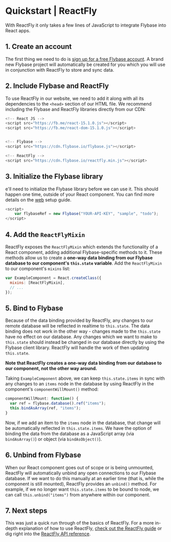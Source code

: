 # Quickstart | ReactFly

With ReactFly it only takes a few lines of JavaScript to integrate Flybase into React apps.


## 1. Create an account

The first thing we need to do is [sign up for a free Flybase account](https://flybase.google.com/).
A brand new Flybase project will automatically be created for you which you will use in conjunction
with ReactFly to store and sync data.


## 2. Include Flybase and ReactFly

To use ReactFly in our website, we need to add it along with all its dependencies to the `<head>`
section of our HTML file. We recommend including the Flybase and ReactFly libraries directly from
our CDN:


```js
<!-- React JS -->
<script src="https://fb.me/react-15.1.0.js"></script>
<script src="https://fb.me/react-dom-15.1.0.js"></script>


<!-- Flybase -->
<script src="https://cdn.flybase.io/flybase.js"></script>

<!-- ReactFly -->
<script src="https://cdn.flybase.io/reactfly.min.js"></script>
```

## 3. Initialize the Flybase library

e'll need to initialize the Flybase library before we can use it. This should happen one time, outside
of your React component. You can find more details on the [web](https://docs.flybase.io/web/setup) setup guide.

```js
<script>
	var flybaseRef = new Flybase("YOUR-API-KEY", "sample", "todo");
</script>
```

## 4. Add the `ReactFlyMixin`

ReactFly exposes the `ReactFlyMixin` which extends the functionality of a React component, adding
additional Flybase-specific methods to it. These methods allow us to create a **one-way data
binding from our Flybase database to our component's `this.state` variable**. Add the
`ReactFlyMixin` to our component's `mixins` list:

```js
var ExampleComponent = React.createClass({
  mixins: [ReactFlyMixin],
  // ...
});
```

## 5. Bind to Flybase

Because of the data binding provided by ReactFly, any changes to our remote database will be
reflected in realtime to `this.state`. The data binding does not work in the other way - changes
made to the `this.state` have no effect on our database. Any changes which we want to make to
`this.state` should instead be changed in our database directly by using the Flybase client
library. ReactFly will handle the work of then updating `this.state`.

**Note that ReactFly creates a one-way data binding from our database to our component, not the
other way around.**

Taking `ExampleComponent` above, we can keep `this.state.items` in sync with any changes to an
`items` node in the database by using ReactFly in the component's `componentWillMount()` method:

```js
componentWillMount: function() {
  var ref = flybase.database().ref("items");
  this.bindAsArray(ref, "items");
}
```

Now, if we add an item to the `items` node in the database, that change will be automatically
reflected in `this.state.items`. We have the option of binding the data from the database as a
JavaScript array (via `bindAsArray()`) or object (via `bindAsObject()`).


## 6. Unbind from Flybase

When our React component goes out of scope or is being unmounted, ReactFly will automatically
unbind any open connections to our Flybase database. If we want to do this manually at an earlier
time (that is, while the component is still mounted), ReactFly provides an `unbind()` method. For
example, if we no longer want `this.state.items` to be bound to node, we can call
`this.unbind("items")` from anywhere within our component.


## 7. Next steps

This was just a quick run through of the basics of ReactFly. For a more in-depth explanation of how
to use ReactFly, [check out the ReactFly guide](guide.md) or dig right into the
[ReactFly API reference](reference.md).

